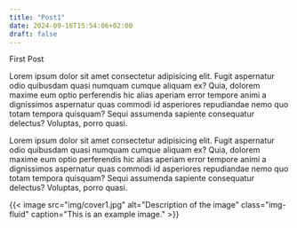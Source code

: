 ```yaml
---
title: "Post1"
date: 2024-09-16T15:54:06+02:00
draft: false
---
```


First Post

Lorem ipsum dolor sit amet consectetur adipisicing elit. Fugit aspernatur odio
quibusdam quasi numquam cumque aliquam ex? Quia, dolorem maxime eum optio
perferendis hic alias aperiam error tempore animi a dignissimos aspernatur quas
commodi id asperiores repudiandae nemo quo totam tempora quisquam? Sequi
assumenda sapiente consequatur delectus? Voluptas, porro quasi.

Lorem ipsum dolor sit amet consectetur adipisicing elit. Fugit aspernatur odio
quibusdam quasi numquam cumque aliquam ex? Quia, dolorem maxime eum optio
perferendis hic alias aperiam error tempore animi a dignissimos aspernatur quas
commodi id asperiores repudiandae nemo quo totam tempora quisquam? Sequi
assumenda sapiente consequatur delectus? Voluptas, porro quasi.

{{< image src="img/cover1.jpg" alt="Description of the image" class="img-fluid" caption="This is an example image." >}}
